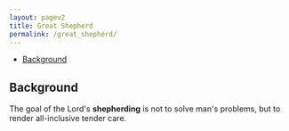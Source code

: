 ```yaml
---
layout: pagev2
title: Great Shepherd
permalink: /great_shepherd/
---
```

- [Background](#background)

## Background

The goal of the Lord's **shepherding** is not to solve man's problems, but to render all-inclusive tender care.